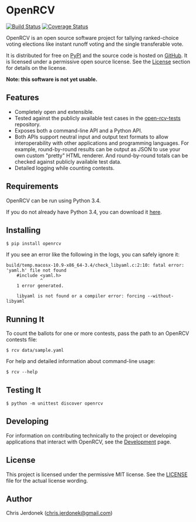 OpenRCV
=======

[![Build Status](https://travis-ci.org/cjerdonek/open-rcv.svg?branch=master)](https://travis-ci.org/cjerdonek/open-rcv)
[![Coverage Status](https://img.shields.io/coveralls/cjerdonek/open-rcv.svg)](https://coveralls.io/r/cjerdonek/open-rcv?branch=master)

OpenRCV is an open source software project for tallying ranked-choice
voting elections like instant runoff voting and the single transferable vote.

It is distributed for free on [PyPI][openrcv-pypi] and the source code
is hosted on [GitHub][openrcv-github].  It is licensed under a permissive
open source license.  See the [License](#license) section for details
on the license.

**Note: this software is not yet usable.**


Features
--------

* Completely open and extensible.
* Tested against the publicly available test cases in the
  [open-rcv-tests][open-rcv-tests] repository.
* Exposes both a command-line API and a Python API.
* Both APIs support neutral input and output text formats to allow
  interoperability with other applications and programming languages.
  For example, round-by-round results can be output as JSON to use
  your own custom "pretty" HTML renderer.  And round-by-round totals can
  be checked against publicly available test data.
* Detailed logging while counting contests.


Requirements
------------

OpenRCV can be run using Python 3.4.

If you do not already have Python 3.4, you can download it
[here][python-download].


Installing
----------

    $ pip install openrcv

If you see an error like the following in the logs, you can safely ignore it:

    build/temp.macosx-10.9-x86_64-3.4/check_libyaml.c:2:10: fatal error: 'yaml.h' file not found
        #include <yaml.h>
                 ^
        1 error generated.

        libyaml is not found or a compiler error: forcing --without-libyaml


Running It
----------

To count the ballots for one or more contests, pass the path to an OpenRCV
contests file:

    $ rcv data/sample.yaml

For help and detailed information about command-line usage:

    $ rcv --help


Testing It
----------

    $ python -m unittest discover openrcv


Developing
----------

For information on contributing technically to the project or developing
applications that interact with OpenRCV, see the [Development][doc-develop]
page.


License
-------

This project is licensed under the permissive MIT license.
See the [LICENSE](LICENSE) file for the actual license wording.


Author
------

Chris Jerdonek (<chris.jerdonek@gmail.com>)


[doc-develop]: docs/develop.md
[openrcv-github]: https://github.com/cjerdonek/open-rcv
[openrcv-pypi]: https://pypi.python.org/pypi/OpenRCV
[open-rcv-tests]: https://github.com/cjerdonek/open-rcv-tests
[python-download]: https://www.python.org/downloads/
